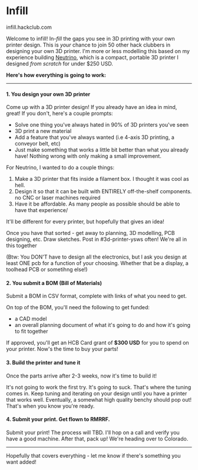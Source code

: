 # Infill

infill.hackclub.com

Welcome to infill! In-*fill* the gaps you see in 3D printing with your own printer design. This is *your* chance to join 50 other hack clubbers in designing your own 3D printer. I'm more or less modelling this based on my experience building [Neutrino](https://theopenary.com/neutrino), which is a compact, portable 3D printer I designed *from scratch* for under $250 USD. 

**Here's how everything is going to work:**

--- 

#### 1. You design your own 3D printer
Come up with a 3D printer design! If you already have an idea in mind, great! If you don't, here's a couple prompts:

- Solve one thing you've always hated in 90% of 3D printers you've seen
- 3D print a new material
- Add a feature that you've always wanted (i.e 4-axis 3D printing, a conveyor belt, etc)
- Just make something that works a little bit better than what you already have! Nothing wrong with only making a small improvement.

For Neutrino, I wanted to do a couple things:
1) Make a 3D printer that fits inside a filament box. I thought it was cool as hell.
2) Design it so that it can be built with ENTIRELY off-the-shelf components. no CNC or laser machines required
3) Have it be affordable. As many people as possible should be able to have that experience/

It'll be different for every printer, but hopefully that gives an idea!

Once you have that sorted - get away to planning, 3D modelling, PCB designing, etc. Draw sketches. Post in #3d-printer-ysws often! We're all in this together

(Btw: You DON'T have to design all the electronics, but I ask you design at least ONE pcb for a function of your choosing. Whether that be a display, a toolhead PCB or sometihng else!)

#### 2. You submit a BOM (Bill of Materials)
Submit a BOM in CSV format, complete with links of what you need to get.

On top of the BOM, you'll need the following to get funded:
- a CAD model
- an overall planning document of what it's going to do and how it's going to fit together

If approved, you'll get an HCB Card grant of **$300 USD** for you to spend on your printer. Now's the time to buy your parts!

#### 3. Build the printer and tune it 
Once the parts arrive after 2-3 weeks, now it's time to build it!

It's not going to work the first try. It's going to suck. That's where the tuning comes in. Keep tuning and iterating on your design until you have a printer that works well. Eventually, a somewhat high quality benchy should pop out! That's when you know you're ready.

#### 4. Submit your print. Get flown to RMRRF.
Submit your print! The process will TBD. I'll hop on a call and verify you have a good machine. After that, pack up! We're heading over to Colorado.

---

Hopefully that covers everything - let me know if there's something you want added!